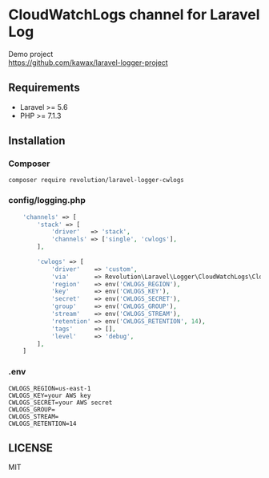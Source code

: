 # CloudWatchLogs channel for Laravel Log

Demo project  
https://github.com/kawax/laravel-logger-project

## Requirements
- Laravel >= 5.6
- PHP >= 7.1.3

## Installation

### Composer
```
composer require revolution/laravel-logger-cwlogs
```

### config/logging.php

```php
    'channels' => [
        'stack' => [
            'driver'   => 'stack',
            'channels' => ['single', 'cwlogs'],
        ],
        
        'cwlogs' => [
            'driver'    => 'custom',
            'via'       => Revolution\Laravel\Logger\CloudWatchLogs\CloudWatchLogger::class,
            'region'    => env('CWLOGS_REGION'),
            'key'       => env('CWLOGS_KEY'),
            'secret'    => env('CWLOGS_SECRET'),
            'group'     => env('CWLOGS_GROUP'),
            'stream'    => env('CWLOGS_STREAM'),
            'retention' => env('CWLOGS_RETENTION', 14),
            'tags'      => [],
            'level'     => 'debug',
        ],
    ]
```

### .env
```
CWLOGS_REGION=us-east-1
CWLOGS_KEY=your AWS key
CWLOGS_SECRET=your AWS secret
CWLOGS_GROUP=
CWLOGS_STREAM=
CWLOGS_RETENTION=14
```

## LICENSE
MIT
